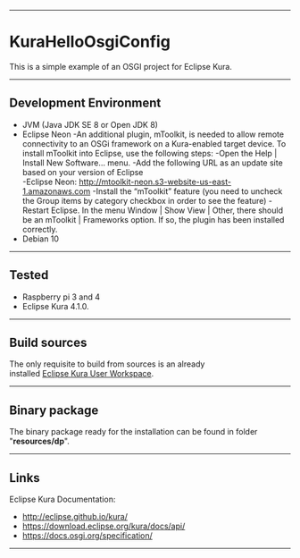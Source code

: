 ***
# KuraHelloOsgiConfig
This is a simple example of an OSGI project for Eclipse Kura.
***
## Development Environment
* JVM (Java JDK SE 8 or Open JDK 8)
* Eclipse Neon
    -An additional plugin, mToolkit, is needed to allow remote connectivity to an OSGi framework on a Kura-enabled target device. To install mToolkit into Eclipse, use the following steps:
    -Open the Help | Install New Software… menu.
    -Add the following URL as an update site based on your version of Eclipse        
        -Eclipse Neon: http://mtoolkit-neon.s3-website-us-east-1.amazonaws.com
    -Install the “mToolkit” feature (you need to uncheck the Group items by category checkbox in order to see the feature)
    -Restart Eclipse. In the menu Window | Show View | Other, there should be an mToolkit | Frameworks option. If so, the plugin has been installed correctly.
* Debian 10
***
## Tested
* Raspberry pi 3 and 4
* Eclipse Kura 4.1.0.
***
## Build sources
The only requisite to build from sources is an already  
installed [Eclipse Kura User Workspace](https://www.eclipse.org/kura/downloads.php).  
***  
## Binary package
The binary package ready for the installation can be
found in folder "**resources/dp**".
***
## Links
Eclipse Kura Documentation:
* http://eclipse.github.io/kura/
* https://download.eclipse.org/kura/docs/api/
* https://docs.osgi.org/specification/
***
